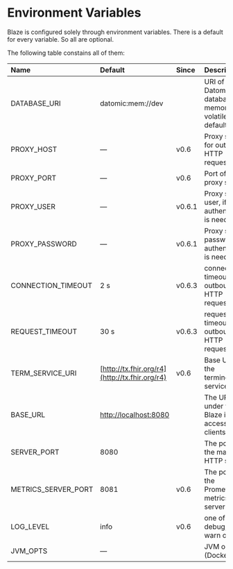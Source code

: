 # Environment Variables

Blaze is configured solely through environment variables. There is a default for every variable. So all are optional.

The following table constains all of them:

| Name | Default | Since | Description |
| :--- | :--- | :--- | :--- |
| DATABASE\_URI | datomic:mem://dev |  | URI of the Datomic database In-memory, volatile by default  |
| PROXY\_HOST | — | v0.6 | Proxy server for outbound HTTP requests |
| PROXY\_PORT | — | v0.6 | Port of the proxy server |
| PROXY\_USER | — | v0.6.1 | Proxy server user, if authentication is needed.  |
| PROXY\_PASSWORD | — | v0.6.1 | Proxy server password, if authentication is needed. |
| CONNECTION\_TIMEOUT | 2 s | v0.6.3 | connection timeout for outbound HTTP requests |
| REQUEST\_TIMEOUT | 30 s | v0.6.3 | request timeout for outbound HTTP requests |
| TERM\_SERVICE\_URI | [http://tx.fhir.org/r4](http://tx.fhir.org/r4) | v0.6 | Base URI of the terminology service |
| BASE\_URL | [http://localhost:8080](http://localhost:8080) |  | The URL under which Blaze is accessible by clients |
| SERVER\_PORT | 8080 |  | The port of the main HTTP server |
| METRICS\_SERVER\_PORT | 8081 | v0.6 | The port of the Prometheus metrics server |
| LOG\_LEVEL | info | v0.6 | one of trace, debug, info, warn or error |
| JVM\_OPTS | — |  | JVM options \(Docker only\) |

